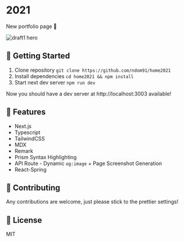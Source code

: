 # 2021

New portfolio page 🎉

![draft1 hero](https://imgur.com/BTxG5sa.png)

## 🚀 Getting Started

1. Clone repository `git clone https://github.com/ndom91/home2021`
2. Install dependencies `cd home2021 && npm install`
3. Start next dev server `npm run dev`

Now you should have a dev server at http://localhost:3003 available!

## 🔩 Features

- Next.js
- Typescript
- TailwindCSS
- MDX
- Remark
- Prism Syntax Highlighting
- API Route - Dynamic `og:image` + Page Screenshot Generation
- React-Spring

## 🚧 Contributing

Any contributions are welcome, just please stick to the prettier settings!

## 📖 License

MIT
